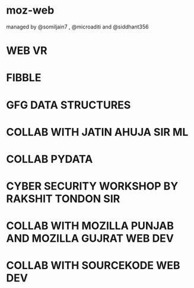 # moz-web
managed by @somiljain7 , @microaditi and @siddhant356 


# WEB VR
# FIBBLE
# GFG DATA STRUCTURES
# COLLAB WITH JATIN AHUJA SIR ML
# COLLAB PYDATA
# CYBER SECURITY WORKSHOP BY RAKSHIT TONDON SIR
# COLLAB WITH MOZILLA PUNJAB AND MOZILLA GUJRAT  WEB DEV
# COLLAB WITH SOURCEKODE WEB DEV
